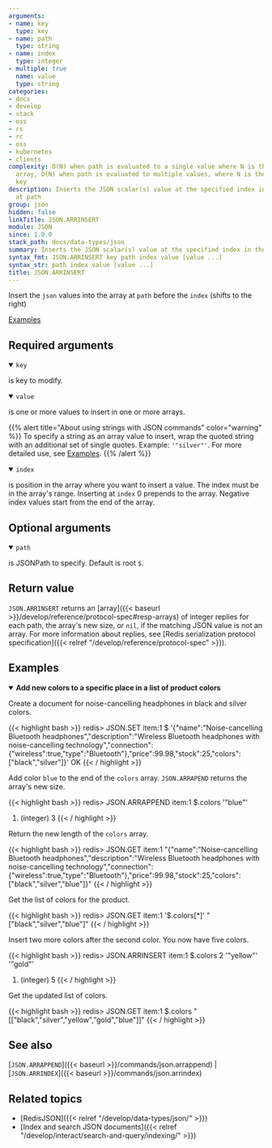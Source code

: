 ```yaml
---
arguments:
- name: key
  type: key
- name: path
  type: string
- name: index
  type: integer
- multiple: true
  name: value
  type: string
categories:
- docs
- develop
- stack
- oss
- rs
- rc
- oss
- kubernetes
- clients
complexity: O(N) when path is evaluated to a single value where N is the size of the
  array, O(N) when path is evaluated to multiple values, where N is the size of the
  key
description: Inserts the JSON scalar(s) value at the specified index in the array
  at path
group: json
hidden: false
linkTitle: JSON.ARRINSERT
module: JSON
since: 1.0.0
stack_path: docs/data-types/json
summary: Inserts the JSON scalar(s) value at the specified index in the array at path
syntax_fmt: JSON.ARRINSERT key path index value [value ...]
syntax_str: path index value [value ...]
title: JSON.ARRINSERT
---
```

Insert the `json` values into the array at `path` before the `index` (shifts to the right)

[Examples](#examples)

## Required arguments

<details open><summary><code>key</code></summary> 

is key to modify.
</details>

<details open><summary><code>value</code></summary> 

is one or more values to insert in one or more arrays. 

{{% alert title="About using strings with JSON commands" color="warning" %}}
To specify a string as an array value to insert, wrap the quoted string with an additional set of single quotes. Example: `'"silver"'`. For more detailed use, see [Examples](#examples).
{{% /alert %}}
</details>

<details open><summary><code>index</code></summary> 

is position in the array where you want to insert a value. The index must be in the array's range. Inserting at `index` 0 prepends to the array. Negative index values start from the end of the array.
</details>

## Optional arguments

<details open><summary><code>path</code></summary> 

is JSONPath to specify. Default is root `$`.
</details>

## Return value 

`JSON.ARRINSERT` returns an [array]({{< baseurl >}}/develop/reference/protocol-spec#resp-arrays) of integer replies for each path, the array's new size, or `nil`, if the matching JSON value is not an array. 
For more information about replies, see [Redis serialization protocol specification]({{< relref "/develop/reference/protocol-spec" >}}). 

## Examples

<details open>
<summary><b>Add new colors to a specific place in a list of product colors</b></summary>

Create a document for noise-cancelling headphones in black and silver colors.

{{< highlight bash >}}
redis> JSON.SET item:1 $ '{"name":"Noise-cancelling Bluetooth headphones","description":"Wireless Bluetooth headphones with noise-cancelling technology","connection":{"wireless":true,"type":"Bluetooth"},"price":99.98,"stock":25,"colors":["black","silver"]}'
OK
{{< / highlight >}}

Add color `blue` to the end of the `colors` array. `JSON.ARRAPEND` returns the array's new size.

{{< highlight bash >}}
redis> JSON.ARRAPPEND item:1 $.colors '"blue"'
1) (integer) 3
{{< / highlight >}}

Return the new length of the `colors` array.

{{< highlight bash >}}
redis> JSON.GET item:1
"{\"name\":\"Noise-cancelling Bluetooth headphones\",\"description\":\"Wireless Bluetooth headphones with noise-cancelling technology\",\"connection\":{\"wireless\":true,\"type\":\"Bluetooth\"},\"price\":99.98,\"stock\":25,\"colors\":[\"black\",\"silver\",\"blue\"]}"
{{< / highlight >}}

Get the list of colors for the product.

{{< highlight bash >}}
redis> JSON.GET item:1 '$.colors[*]'
"[\"black\",\"silver\",\"blue\"]"
{{< / highlight >}}

Insert two more colors after the second color. You now have five colors.

{{< highlight bash >}}
redis> JSON.ARRINSERT item:1 $.colors 2 '"yellow"' '"gold"'
1) (integer) 5
{{< / highlight >}}

Get the updated list of colors.

{{< highlight bash >}}
redis> JSON.GET item:1 $.colors
"[[\"black\",\"silver\",\"yellow\",\"gold\",\"blue\"]]"
{{< / highlight >}}
</details>

## See also

[`JSON.ARRAPPEND`]({{< baseurl >}}/commands/json.arrappend) | [`JSON.ARRINDEX`]({{< baseurl >}}/commands/json.arrindex) 

## Related topics

* [RedisJSON]({{< relref "/develop/data-types/json/" >}})
* [Index and search JSON documents]({{< relref "/develop/interact/search-and-query/indexing/" >}})
